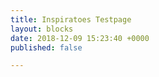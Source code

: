```yaml
---
title: Inspiratoes Testpage
layout: blocks
date: 2018-12-09 15:23:40 +0000
published: false

---
```

